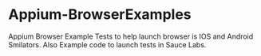 # Appium-BrowserExamples
Appium Browser Example Tests to help launch browser is IOS and Android Smilators. 
Also Example code to launch tests in Sauce Labs. 
